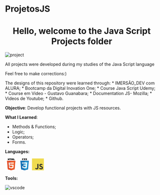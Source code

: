 # ProjetosJS

<h1 align="center">Hello, welcome to the Java Script Projects folder</h1>
<img src="https://www.flaticon.com/br/icones-gratis/esboco" alt="project" width="40" height="40"/>

<p> All projects were developed during my studies of the Java Script language</p>

<p> Feel free to make corrections:)<p>

<p> The designs of this repository were learned through:
* IMERSÃO_DEV com ALURA;
* Bootcamp da Digital Inovation One;
* Course Java Script Udemy;
* Course em Video - Gustavo Guanabara;
* Documentation JS- Mozilla;
* Videos de Youtube;
* Github.

**Objective**:
Develop functional projects with JS resources.

**What I Learned**:
* Methods & Functions;
* Logic;
* Operators;
* Forms.

**Languages:**
 
<p align="left">
<img src="https://raw.githubusercontent.com/devicons/devicon/master/icons/html5/html5-original-wordmark.svg" alt="html5" width="40" height="40"/> 
<img src="https://raw.githubusercontent.com/devicons/devicon/master/icons/css3/css3-original-wordmark.svg" alt="css3" width="40" height="40"/> 
<img src="https://raw.githubusercontent.com/devicons/devicon/master/icons/javascript/javascript-original.svg" alt="javascript" width="40" height="40"/>
 
**Tools:**
<p align="left">
<img src="https://i.ibb.co/qRxV2fK/download.png" alt="vscode" width="40" height="40"/>
